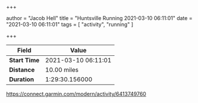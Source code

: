 +++

author = "Jacob Hell"
title = "Huntsville Running 2021-03-10 06:11:01"
date = "2021-03-10 06:11:01"
tags = [
    "activity", "running"
]

+++

<!--more-->

|Field  |Value  |
|--- | --- |
|**Start Time**|2021-03-10 06:11:01|
|**Distance**|10.00 miles|
|**Duration**|1:29:30.156000|

https://connect.garmin.com/modern/activity/6413749760